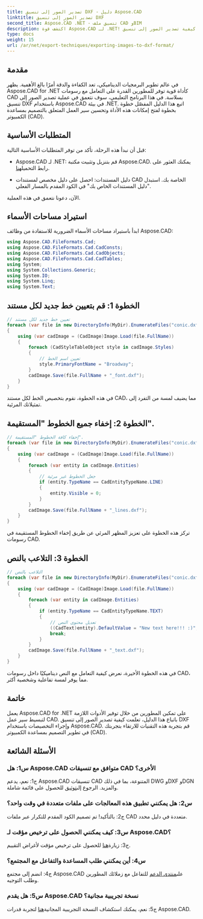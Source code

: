 ```yaml
---
title: تصدير الصور إلى تنسيق DXF - دليل Aspose.CAD
linktitle: تصدير الصور إلى تنسيق DXF
second_title: Aspose.CAD .NET - تنسيق ملف CAD وBIM
description: اكتشف قوة Aspose.CAD لـ .NET! تعلم كيفية تصدير الصور إلى تنسيق DXF بسهولة. تعزيز تطوير CAD الخاص بك بدقة وكفاءة.
type: docs
weight: 15
url: /ar/net/export-techniques/exporting-images-to-dxf-format/
---
```

## مقدمة

في عالم تطوير البرمجيات الديناميكي، تعد الكفاءة والدقة أمرًا بالغ الأهمية. يظهر Aspose.CAD for .NET كأداة قوية توفر للمطورين القدرة على التعامل مع رسومات CAD بسلاسة. في هذا البرنامج التعليمي، سوف نتعمق في عملية تصدير الصور إلى تنسيق DXF باستخدام Aspose.CAD في بيئة .NET. اتبع هذا الدليل المفصّل خطوة بخطوة لفتح إمكانات هذه الأداة وتحسين سير العمل المتعلق بالتصميم بمساعدة الكمبيوتر (CAD).

## المتطلبات الأساسية

قبل أن نبدأ هذه الرحلة، تأكد من توفر المتطلبات الأساسية التالية:

-  Aspose.CAD لـ .NET: قم بتنزيل وتثبيت مكتبة Aspose.CAD. يمكنك العثور على رابط التحميل[هنا](https://releases.aspose.com/cad/net/).

- دليل المستندات: احصل على دليل مخصص لمستندات CAD الخاصة بك. استبدل "دليل المستندات الخاص بك" في الكود المقدم بالمسار الفعلي.

الآن، دعونا نتعمق في هذه العملية.

## استيراد مساحات الأسماء

ابدأ باستيراد مساحات الأسماء الضرورية للاستفادة من وظائف Aspose.CAD:

```csharp
using Aspose.CAD.FileFormats.Cad;
using Aspose.CAD.FileFormats.Cad.CadConsts;
using Aspose.CAD.FileFormats.Cad.CadObjects;
using Aspose.CAD.FileFormats.Cad.CadTables;
using System;
using System.Collections.Generic;
using System.IO;
using System.Linq;
using System.Text;
```

## الخطوة 1: قم بتعيين خط جديد لكل مستند

```csharp
// تعيين خط جديد لكل مستند
foreach (var file in new DirectoryInfo(MyDir).EnumerateFiles("conic.dxf"))
{
    using (var cadImage = (CadImage)Image.Load(file.FullName))
    {
        foreach (CadStyleTableObject style in cadImage.Styles)
        {
            // تعيين اسم الخط
            style.PrimaryFontName = "Broadway";
        }
        cadImage.Save(file.FullName + "_font.dxf");
    }
}
```

في هذه الخطوة، نقوم بتخصيص الخط لكل مستند CAD، مما يضيف لمسة من التفرد إلى تمثيلاتك المرئية.

## الخطوة 2: إخفاء جميع الخطوط "المستقيمة".

```csharp
// إخفاء كافة الخطوط "المستقيمة".
foreach (var file in new DirectoryInfo(MyDir).EnumerateFiles("conic.dxf"))
{
    using (var cadImage = (CadImage)Image.Load(file.FullName))
    {
        foreach (var entity in cadImage.Entities)
        {
            // جعل الخطوط غير مرئية
            if (entity.TypeName == CadEntityTypeName.LINE)
            {
                entity.Visible = 0;
            }
        }
        cadImage.Save(file.FullName + "_lines.dxf");
    }
}
```

تركز هذه الخطوة على تعزيز المظهر المرئي عن طريق إخفاء الخطوط المستقيمة في رسومات CAD.

## الخطوة 3: التلاعب بالنص

```csharp
// التلاعب بالنص
foreach (var file in new DirectoryInfo(MyDir).EnumerateFiles("conic.dxf"))
{
    using (var cadImage = (CadImage)Image.Load(file.FullName))
    {
        foreach (var entity in cadImage.Entities)
        {
            if (entity.TypeName == CadEntityTypeName.TEXT)
            {
                // تعديل محتوى النص
                ((CadText)entity).DefaultValue = "New text here!!! :)";
                break;
            }
        }
        cadImage.Save(file.FullName + "_text.dxf");
    }
}
```

في هذه الخطوة الأخيرة، نعرض كيفية التعامل مع النص ديناميكيًا داخل رسومات CAD، مما يوفر لمسة تفاعلية وشخصية أكثر.

## خاتمة

يعمل Aspose.CAD for .NET على تمكين المطورين من خلال توفير الأدوات اللازمة لتبسيط سير عمل CAD. باتباع هذا الدليل، تعلمت كيفية تصدير الصور إلى تنسيق DXF وإجراء التخصيصات باستخدام Aspose.CAD. قم بتجربة هذه التقنيات للارتقاء بتجربتك في تطوير التصميم بمساعدة الكمبيوتر (CAD).

## الأسئلة الشائعة

### س1: هل Aspose.CAD متوافق مع تنسيقات CAD الأخرى؟

 ج1: نعم، يدعم Aspose.CAD تنسيقات CAD المتنوعة، بما في ذلك DWG وDXF وDGN والمزيد. الرجوع إلى[توثيق](https://reference.aspose.com/cad/net/) للحصول على قائمة شاملة.

### س2: هل يمكنني تطبيق هذه المعالجات على ملفات متعددة في وقت واحد؟

ج2: بالتأكيد! تم تصميم الكود المقدم للتكرار عبر ملفات CAD متعددة في دليل محدد.

### س3: كيف يمكنني الحصول على ترخيص مؤقت لـ Aspose.CAD؟

 ج3: زيارة[هنا](https://purchase.aspose.com/temporary-license/) للحصول على ترخيص مؤقت لأغراض التقييم.

### س4: أين يمكنني طلب المساعدة والتفاعل مع المجتمع؟

 ج4: انضم إلى مجتمع Aspose.CAD على[منتدى الدعم](https://forum.aspose.com/c/cad/19) للتفاعل مع زملائك المطورين وطلب التوجيه.

### س5: هل يقدم Aspose.CAD نسخة تجريبية مجانية؟

 ج5: نعم، يمكنك استكشاف النسخة التجريبية المجانية[هنا](https://releases.aspose.com/) لتجربة قدرات Aspose.CAD.